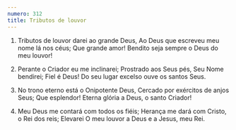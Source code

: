 ```yaml
---
numero: 312
title: Tributos de louvor
---
```

1. Tributos de louvor darei ao grande Deus,
Ao Deus que escreveu meu nome lá nos céus;
Que grande amor!
Bendito seja sempre o Deus do meu louvor!

2. Perante o Criador eu me inclinarei;
Prostrado aos Seus pés, Seu Nome bendirei;
Fiel é Deus!
Do seu lugar excelso ouve os santos Seus.

3. No trono eterno está o Onipotente Deus,
Cercado por exércitos de anjos Seus;
Que esplendor!
Eterna glória a Deus, o santo Criador!

4. Meu Deus me contará com todos os fiéis;
Herança me dará com Cristo, o Rei dos reis;
Elevarei
O meu louvor a Deus e a Jesus, meu Rei.
